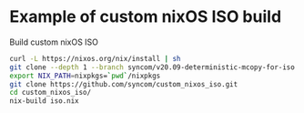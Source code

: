 # Example of custom nixOS ISO build

Build custom nixOS ISO

```bash
curl -L https://nixos.org/nix/install | sh
git clone --depth 1 --branch syncom/v20.09-deterministic-mcopy-for-iso https://github.com/syncom/nixpkgs.git
export NIX_PATH=nixpkgs=`pwd`/nixpkgs
git clone https://github.com/syncom/custom_nixos_iso.git
cd custom_nixos_iso/
nix-build iso.nix
```
